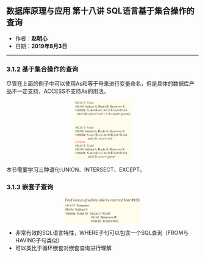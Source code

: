 ## 数据库原理与应用 第十八讲 SQL语言基于集合操作的查询

- 作者：**赵明心**
- 日期：**2019年8月3日**

---

### **3.1.2 基于集合操作的查询**

尽管在上面的例子中可以使用As和等于号来进行变量命名，但是具体的数据库产品不一定支持，ACCESS不支持As的用法。

<img src="img/Note_18/union.png" width="30%" style="display:block;margin:auto;">

本节需要学习三种语句:UNION、INTERSECT、EXCEPT。

### **3.1.3 嵌套子查询**

<img src="img/Note_18/nested.png" width="40%" style="display:block;margin:auto;">

- 非常有效的SQL语言特性，WHERE子句可以包含一个SQL查询（FROM与HAVING子句类似）
- 可以类比于循环嵌套对嵌套查询进行理解